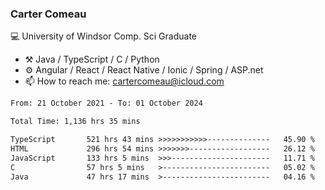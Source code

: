 ### Carter Comeau

💻 University of Windsor Comp. Sci Graduate

- ⚒️ Java / TypeScript / C / Python
- ⚙️ Angular / React / React Native / Ionic / Spring / ASP.net
- 📫 How to reach me: cartercomeau@icloud.com

<!--START_SECTION:waka-->

```txt
From: 21 October 2021 - To: 01 October 2024

Total Time: 1,136 hrs 35 mins

TypeScript       521 hrs 43 mins >>>>>>>>>>>--------------   45.90 %
HTML             296 hrs 54 mins >>>>>>>------------------   26.12 %
JavaScript       133 hrs 5 mins  >>>----------------------   11.71 %
C                57 hrs 5 mins   >------------------------   05.02 %
Java             47 hrs 17 mins  >------------------------   04.16 %
```

<!--END_SECTION:waka-->
